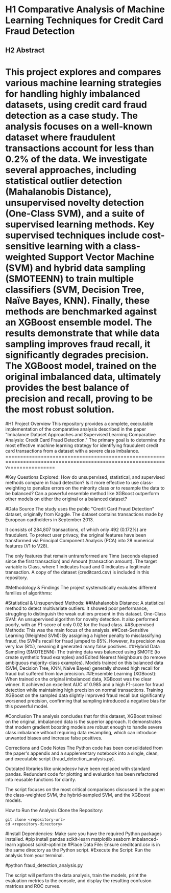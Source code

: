 # H1 Comparative Analysis of Machine Learning Techniques for Credit Card Fraud Detection

## H2 Abstract

This project explores and compares various machine learning strategies for handling highly imbalanced datasets, using credit card fraud detection as a case study. The analysis focuses on a well-known dataset where fraudulent transactions account for less than 0.2% of the data. We investigate several approaches, including statistical outlier detection (Mahalanobis Distance), unsupervised novelty detection (One-Class SVM), and a suite of supervised learning methods. Key supervised techniques include cost-sensitive learning with a class-weighted Support Vector Machine (SVM) and hybrid data sampling (SMOTEENN) to train multiple classifiers (SVM, Decision Tree, Naïve Bayes, KNN). Finally, these methods are benchmarked against an XGBoost ensemble model. The results demonstrate that while data sampling improves fraud recall, it significantly degrades precision. The XGBoost model, trained on the original imbalanced data, ultimately provides the best balance of precision and recall, proving to be the most robust solution.
=============================================================================================================================

#H1 Project Overview
This repository provides a complete, executable implementation of the comparative analysis described in the paper "Imbalance Dataset Approaches and Supervised Learning Comparative Analysis: Credit Card Fraud Detection." The primary goal is to determine the most effective machine learning strategy for identifying fraudulent credit card transactions from a dataset with a severe class imbalance.
============================================================================================================v================

#Key Questions Explored:
How do unsupervised, statistical, and supervised methods compare in fraud detection?
Is it more effective to use class-weighting to penalize errors on the minority class or to resample the data to be balanced?
Can a powerful ensemble method like XGBoost outperform other models on either the original or a balanced dataset?


#Data Source
The study uses the public "Credit Card Fraud Detection" dataset, originally from Kaggle. The dataset contains transactions made by European cardholders in September 2013.

It consists of 284,807 transactions, of which only 492 (0.172%) are fraudulent.
To protect user privacy, the original features have been transformed via Principal Component Analysis (PCA) into 28 numerical features (V1 to V28).

The only features that remain untransformed are Time (seconds elapsed since the first transaction) and Amount (transaction amount).
The target variable is Class, where 1 indicates fraud and 0 indicates a legitimate transaction.
A copy of the dataset (creditcard.csv) is included in this repository.

#Methodology & Findings
The project systematically evaluates different families of algorithms:

#Statistical & Unsupervised Methods:
##Mahalanobis Distance: A statistical method to detect multivariate outliers. It showed poor performance, struggling to distinguish the weak outliers present in this dataset.
One-Class SVM: An unsupervised algorithm for novelty detection. It also performed poorly, with an F1-score of only 0.02 for the fraud class.
##Supervised Methods: This was the main focus of the analysis.
##Cost-Sensitive Learning (Weighted SVM): By assigning a higher penalty to misclassifying fraud, the SVM's recall for fraud jumped to 85%. However, its precision was very low (8%), meaning it generated many false positives.
##Hybrid Data Sampling (SMOTEENN):
The training data was balanced using SMOTE (to create synthetic fraud examples) and Edited Nearest Neighbours (to remove ambiguous majority-class examples).
Models trained on this balanced data (SVM, Decision Tree, KNN, Naïve Bayes) generally showed high recall for fraud but suffered from low precision.
##Ensemble Learning (XGBoost):
When trained on the original imbalanced data, XGBoost was the clear winner. It achieved an excellent AUC of 0.985 and a high F1-score for fraud detection while maintaining high precision on normal transactions.
Training XGBoost on the sampled data slightly improved fraud recall but significantly worsened precision, confirming that sampling introduced a negative bias for this powerful model.

#Conclusion
The analysis concludes that for this dataset, XGBoost trained on the original, imbalanced data is the superior approach. It demonstrates that modern gradient boosting models are robust enough to handle severe class imbalance without requiring data resampling, which can introduce unwanted biases and increase false positives.

Corrections and Code Notes
The Python code has been consolidated from the paper's appendix and a supplementary notebook into a single, clean, and executable script (fraud_detection_analysis.py).

Outdated libraries like unicodecsv have been replaced with standard pandas.
Redundant code for plotting and evaluation has been refactored into reusable functions for clarity.

The script focuses on the most critical comparisons discussed in the paper: the class-weighted SVM, the hybrid-sampled SVM, and the XGBoost models.

How to Run the Analysis
Clone the Repository:

```git
git clone <repository-url>
cd <repository-directory>
```

#Install Dependencies: Make sure you have the required Python packages installed.
#pip install pandas scikit-learn matplotlib seaborn imbalanced-learn xgboost scikit-optimize
#Place Data File: Ensure creditcard.csv is in the same directory as the Python script.
#Execute the Script: Run the analysis from your terminal.

#python fraud_detection_analysis.py

The script will perform the data analysis, train the models, print the evaluation metrics to the console, and display the resulting confusion matrices and ROC curves.
